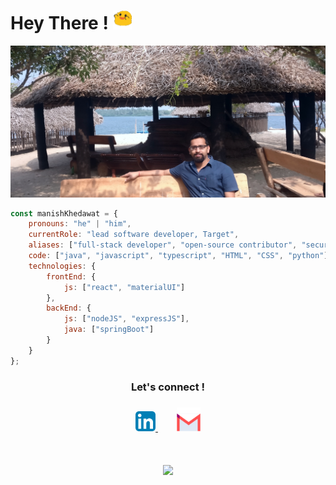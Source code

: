 
# Hey There ! <img width="30" src="assets/blob_excited.gif" alt="excited blob" />
![Header](assets/header.jpeg "Header")


```javascript
const manishKhedawat = {
    pronouns: "he" | "him",
    currentRole: "lead software developer, Target",
    aliases: ["full-stack developer", "open-source contributor", "security professional"],
    code: ["java", "javascript", "typescript", "HTML", "CSS", "python"],
    technologies: {
        frontEnd: {
            js: ["react", "materialUI"]
        },
        backEnd: {
            js: ["nodeJS", "expressJS"],
            java: ["springBoot"]
        }
    }
};
```

<div style="text-align:center; margin-bottom:50px" > 
<h3>Let's connect ! <h3>

<a href="https://linkedin.com/in/mkkhedawat/" target="_blank" style="margin-right: 30px">
<img alt="Linkedin" width="32" src="assets/icon-linkedin.png" />
</a>

<a href="mailto:writetomansa@gmail.com">
<img alt="Email" width="38" src="assets/icon-email.png" />
</a>

</div>


<div style="text-align:center" ><img src="https://profile-counter.glitch.me/{mkkhedawat}/count.svg"/></div>